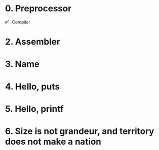 # 0. Preprocessor
#1. Compiler
# 2. Assembler
# 3. Name
# 4. Hello, puts
# 5. Hello, printf
# 6. Size is not grandeur, and territory does not make a nation
